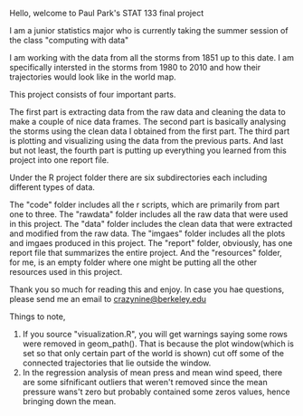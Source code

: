 Hello, welcome to Paul Park's STAT 133 final project


I am a junior statistics major who is currently taking the summer session of the class "computing with data"


I am working with the data from all the storms from 1851 up to this date. I am specifically intersted in the storms from 1980 to 2010 and how their trajectories would look like in the world map.

This project consists of four important parts.

The first part is extracting data from the raw data and cleaning the data to make a couple of nice data frames.
The second part is basically analysing the storms using the clean data I obtained from the first part.
The third part is plotting and visualizing using the data from the previous parts.
And last but not least, the fourth part is putting up everything you learned from this project into one report file.

Under the R project folder there are six subdirectories each including different types of data.

The "code" folder includes all the r scripts, which are primarily from part one to three.
The "rawdata" folder includes all the raw data that were used in this project.
The "data" folder includes the clean data that were extracted and modified from the raw data.
The "imgaes" folder includes all the plots and imgaes produced in this project.
The "report" folder, obviously, has one report file that summarizes the entire project.
And the "resources" folder, for me, is an empty folder where one might be putting all the other resources used in this project.

Thank you so much for reading this and enjoy. In case you hae questions, please send me an email to crazynine@berkeley.edu

Things to note,
1) If you source "visualization.R", you will get warnings saying some rows were removed in geom_path(). That is because the plot window(which is set so that only certain part of the world is shown) cut off some of the connected trajectories that lie outside the window.
2) In the regression analysis of mean press and mean wind speed, there are some sifnificant outliers that weren't removed since the mean pressure wans't zero but probably contained some zeros values, hence bringing down the mean.
